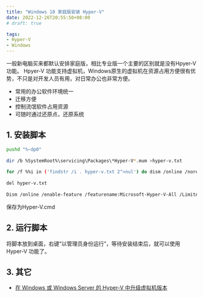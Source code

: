 ```yaml
---
title: "Windows 10 家庭版安装 Hyper-V"
date: 2022-12-26T20:55:50+08:00
# draft: true

tags:
- Hyper-V
- Windows
---
```


一般新电脑买来都默认安排家庭版，相比专业版一个主要的区别就是没有Hpyer-V 功能。
Hpyer-V 功能支持虚拟机，Windows原生的虚拟机在资源占用方便很有优势，不只是对开发人员有用，对日常办公也非常方便。

- 常用的办公软件环境统一
- 迁移方便
- 控制流氓软件占用资源
- 可随时通过还原点，还原系统

## 1. 安装脚本

```bash
pushd "%~dp0"
 
dir /b %SystemRoot%\servicing\Packages\*Hyper-V*.mum >hyper-v.txt
 
for /f %%i in ('findstr /i . hyper-v.txt 2^>nul') do dism /online /norestart /add-package:"%SystemRoot%\servicing\Packages\%%i"
 
del hyper-v.txt
 
Dism /online /enable-feature /featurename:Microsoft-Hyper-V-All /LimitAccess /ALL
```
保存为Hyper-V.cmd

## 2. 运行脚本

将脚本放到桌面，右键“以管理员身份运行”，等待安装结束后，就可以使用 Hyper-V 功能了。

## 3. 其它

- [在 Windows 或 Windows Server 的 Hyper-V 中升级虚拟机版本](https://learn.microsoft.com/zh-cn/windows-server/virtualization/hyper-v/deploy/upgrade-virtual-machine-version-in-hyper-v-on-windows-or-windows-server)